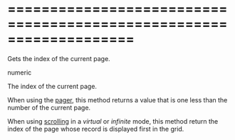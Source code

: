<!--**
/*-------------------------------------------
    Auto-generated file. Do not modify.
-------------------------------------------

**-->
===================================================================
===================================================================

<!--shortDescription-->
Gets the index of the current page.
<!--/shortDescription-->

<!--returnType-->numeric<!--/returnType-->
<!--returnDescription-->
The index of the current page.
<!--/returnDescription-->

<!--fullDescription-->
When using the [pager](/Documentation/Guide/Widgets/DataGrid/Visual_Elements/#Pager), this method returns a value that is one less than the number of the current page.

When using [scrolling](/Documentation/ApiReference/UI_Widgets/dxDataGrid/Configuration/scrolling/) in a *virtual* or *infinite* mode, this method return the index of the page whose record is displayed first in the grid.
<!--/fullDescription-->
